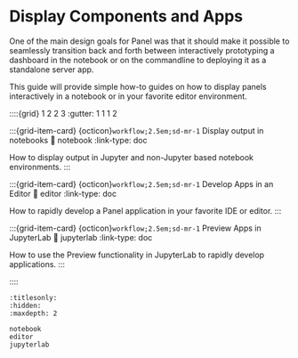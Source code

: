 # Display Components and Apps

One of the main design goals for Panel was that it should make it possible to seamlessly transition back and forth between interactively prototyping a dashboard in the notebook or on the commandline to deploying it as a standalone server app.

This guide will provide simple how-to guides on how to display panels interactively in a notebook or in your favorite editor environment.

::::{grid} 1 2 2 3
:gutter: 1 1 1 2

:::{grid-item-card} {octicon}`workflow;2.5em;sd-mr-1` Display output in notebooks
:link: notebook
:link-type: doc

How to display output in Jupyter and non-Jupyter based notebook environments.
:::

:::{grid-item-card} {octicon}`workflow;2.5em;sd-mr-1` Develop Apps in an Editor
:link: editor
:link-type: doc

How to rapidly develop a Panel application in your favorite IDE or editor.
:::

:::{grid-item-card} {octicon}`workflow;2.5em;sd-mr-1` Preview Apps in JupyterLab
:link: jupyterlab
:link-type: doc

How to use the Preview functionality in JupyterLab to rapidly develop applications.
:::

::::

```{toctree}
:titlesonly:
:hidden:
:maxdepth: 2

notebook
editor
jupyterlab
```

